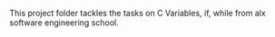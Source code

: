 This project folder tackles the tasks on C Variables, if, while from alx software engineering school.
